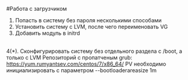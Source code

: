 #Работа с загрузчиком
1. Попасть в систему без пароля несколькими способами <br>
2. Установить систему с LVM, после чего переименовать VG <br>
3. Добавить модуль в initrd <br><br>

4(*). Сконфигурировать систему без отдельного раздела с /boot, а только с LVM
Репозиторий с пропатченым grub: https://yum.rumyantsev.com/centos/7/x86_64/
PV необходимо инициализировать с параметром --bootloaderareasize 1m